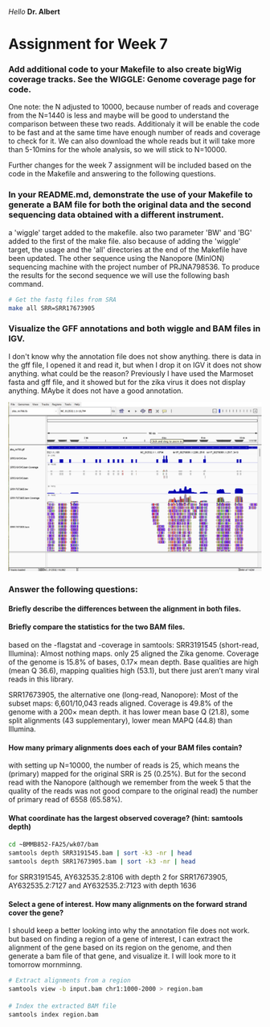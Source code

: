 *Hello* **Dr. Albert**

# Assignment for Week 7

### Add additional code to your Makefile to also create bigWig coverage tracks. See the WIGGLE: Genome coverage page for code.
One note:
the N adjusted to 10000, because number of reads and coverage from the N=1440 is less and maybe will be good to understand the comparison between these two reads. Additionaly it will be enable the code to be fast and at the same time have enough number of reads and coverage to check for it. We can also download the whole reads but it will take more than 5-10mins for the whole analysis, so we will stick to N=10000.

Further changes for the week 7 assignment will be included based on the code in the Makefile and answering to the following questions.

### In your README.md, demonstrate the use of your Makefile to generate a BAM file for both the original data and the second sequencing data obtained with a different instrument.
a 'wiggle' target added to the makefile. also two parameter 'BW' and 'BG' added to the first of the make file. also because of adding the 'wiggle' target, the usage and the 'all' directories at the end of the Makefile have been updated.
The other sequence using the Nanopore (MinION) sequencing machine with the project number of PRJNA798536. To produce the results for the second sequence we will use the following bash command.
```bash
# Get the fastq files from SRA
make all SRR=SRR17673905
```

### Visualize the GFF annotations and both wiggle and BAM files in IGV.
I don't know why the annotation file does not show anything. there is data in the gff file, I opened it and read it, but when I drop it on IGV it does not show anything. what could be the reason? Previously I have used the Marmoset fasta and gff file, and it showed but for the zika virus it does not display anything. MAybe it does not have a good annotation.

![alt text](Untitled-1.png)

### Answer the following questions:
#### Briefly describe the differences between the alignment in both files.
#### Briefly compare the statistics for the two BAM files.
based on the -flagstat and -coverage in samtools:
SRR3191545 (short-read, Illumina): Almost nothing maps. only 25 aligned the Zika genome. Coverage of the genome is 15.8% of bases, 0.17× mean depth. Base qualities are high (mean Q 36.6), mapping qualities high (53.1), but there just aren’t many viral reads in this library.

SRR17673905, the alternative one (long-read, Nanopore): Most of the subset maps: 6,601/10,043 reads aligned. Coverage is 49.8% of the genome with a 200× mean depth. it has lower mean base Q (21.8), some split alignments (43 supplementary), lower mean MAPQ (44.8) than Illumina.

#### How many primary alignments does each of your BAM files contain?
with setting up N=10000, the number of reads is 25, which means the (primary) mapped for the original SRR is 25 (0.25%). But for the second read with the Nanopore (although we remember from the week 5 that the quality of the reads was not good compare to the original read) the number of primary read of 6558 (65.58%).
#### What coordinate has the largest observed coverage? (hint: samtools depth)
```bash
cd ~BMMB852-FA25/wk07/bam
samtools depth SRR3191545.bam | sort -k3 -nr | head
samtools depth SRR17673905.bam | sort -k3 -nr | head
```
for SRR3191545, AY632535.2:8106 with depth 2
for SRR17673905, AY632535.2:7127 and AY632535.2:7123 with depth 1636
#### Select a gene of interest. How many alignments on the forward strand cover the gene?
I should keep a better looking into why the annotation file does not work. but based on finding a region of a gene of interest, I can extract the alignment of the gene based on its region on the genome, and then generate a bam file of that gene, and visualize it. I will look more to it tomorrow mornminng.
```bash
# Extract alignments from a region
samtools view -b input.bam chr1:1000-2000 > region.bam

# Index the extracted BAM file
samtools index region.bam
```